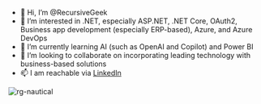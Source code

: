 - 👋 Hi, I’m @RecursiveGeek
- 👀 I’m interested in .NET, especially ASP.NET, .NET Core, OAuth2, Business app development (especially ERP-based), Azure, and Azure DevOps
- 🌱 I’m currently learning AI (such as OpenAI and Copilot) and Power BI
- 💞️ I’m looking to collaborate on incorporating leading technology with business-based solutions
- 📫 I am reachable via [LinkedIn](https://www.linkedin.com/in/hansdickel)

![rg-nautical](https://avatars.githubusercontent.com/u/38358141)
